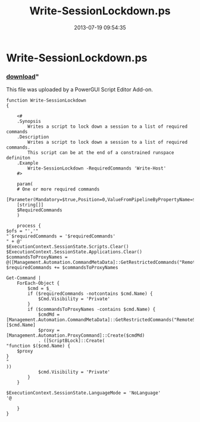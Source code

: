 ﻿---
pid:            4312
parent:         0
children:       
poster:         Anonymous
title:          Write-SessionLockdown.ps
date:           2013-07-19 09:54:35
format:         posh
---

# Write-SessionLockdown.ps

### [download](4312.ps1)"

This file was uploaded by a PowerGUI Script Editor Add-on.

```posh
function Write-SessionLockdown
{
    
	<#
    .Synopsis
        Writes a script to lock down a session to a list of required commands
    .Description
        Writes a script to lock down a session to a list of required commands.  
        This script can be at the end of a constrained runspace definiton
    .Example
        Write-SessionLockdown -RequiredCommands 'Write-Host'
    #>
	
    param(
    # One or more required commands
    [Parameter(Mandatory=$true,Position=0,ValueFromPipelineByPropertyName=$true)]
    [string[]]
    $RequiredCommands
    )
    
    process {
$ofs = "','"
"`$requiredCommands = '$requiredCommands'
" + @'
$ExecutionContext.SessionState.Scripts.Clear()
$ExecutionContext.SessionState.Applications.Clear()
$commandsToProxyNames = @([Management.Automation.CommandMetaData]::GetRestrictedCommands("RemoteServer").Keys)
$requiredCommands += $commandsToProxyNames 
    
Get-Command |
    ForEach-Object {
        $cmd = $_
        if ($requiredCommands -notcontains $cmd.Name) {
            $Cmd.Visibility = 'Private'
        }
        if ($commandsToProxyNames -contains $cmd.Name) {
            $cmdMd = [Management.Automation.CommandMetaData]::GetRestrictedCommands("RemoteServer")[$cmd.Name]
            $proxy = [Management.Automation.ProxyCommand]::Create($cmdMd)
            . ([ScriptBLock]::Create(
"function $($cmd.Name) {
    $proxy
}
"            
))
            $cmd.Visibility = 'Private'
        }        
    }    

$ExecutionContext.SessionState.LanguageMode = 'NoLanguage'
'@
    
    }
}



```
